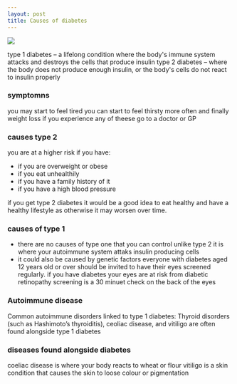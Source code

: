 ```yaml
---
layout: post
title: Causes of diabetes
---
```


<img src="{{{site.baseurl}}/assets/canva/causes_of_diabetes.png">

type 1 diabetes – a lifelong condition where the body's immune system attacks and destroys the cells that produce insulin
type 2 diabetes – where the body does not produce enough insulin, or the body's cells do not react to insulin properly

### symptomns

you may start to feel tired 
you can start to feel thirsty more often
and finally weight loss
if you experience any of theese go to a doctor or GP

### causes type 2
you are at a higher risk if you have:
- if you are overweight or obese
- if you eat unhealthily
- if you have a family history of it
- if you have a high blood pressure

if you get type 2 diabetes it would be a good idea to eat healthy and have a healthy lifestyle as otherwise it may worsen over time.

### causes of type 1

- there are no causes of type one that you can control unlike type 2 it is where your autoimmune system attaks insulin producing cells
- it could also be caused by genetic factors
everyone with diabetes aged 12 years old or over should be invited to have their eyes screened regularly.
if you have diabetes your eyes are at risk from diabetic retinopathy 
screening is a 30 minuet check on the back of the eyes

### Autoimmune disease

Common autoimmune disorders linked to type 1 diabetes: Thyroid disorders (such as Hashimoto’s thyroiditis), ceoliac disease, and vitiligo are often found alongside type 1 diabetes

### diseases found alongside diabetes

coeliac disease is where your body reacts to wheat or flour
vitiligo is a skin condition that causes the skin to loose colour or pigmentation
